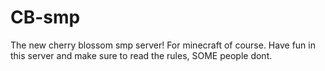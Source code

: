 # CB-smp
The new cherry blossom smp server! For minecraft of course. Have fun in this server and make sure to read the rules, SOME people dont. 
